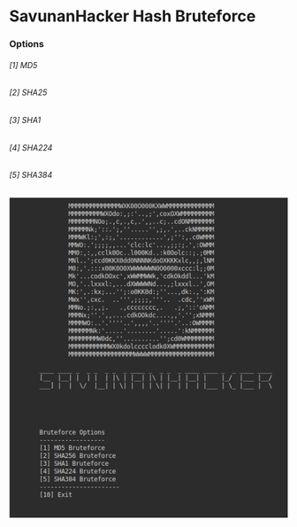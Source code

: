 # SavunanHacker Hash Bruteforce

### Options

###### [1] MD5 

###### [2] SHA25

###### [3] SHA1

###### [4] SHA224

###### [5] SHA384

![alt text](image.png)
